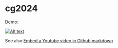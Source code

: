 # cg2024


Demo:

[![Alt text](https://youtu.be/zfcqzCsQ1rc)](https://youtu.be/zfcqzCsQ1rc)

See also [Embed a Youtube video in Github markdown](http://damien.pobel.fr/post/youtube-video-github/)
